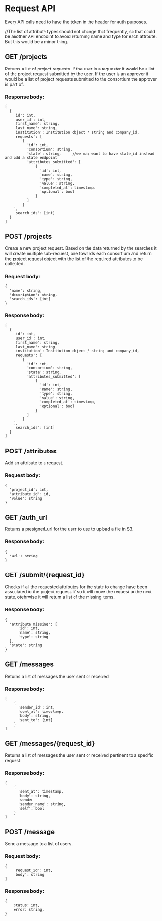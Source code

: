 # Request API
Every API calls need to have the token in the header for auth purposes.

//The list of attribute types should not change that frequently, so that could be another API endpoint to avoid returning name and type for each attrbute. But this would be a minor thing.


## GET /projects
Returns a list of project requests. If the user is a requester it would be a list of the project request submitted by the user. If the user is an approver it would be a list of project requests submitted to the consortium the approver is part of. 
### Response body:
```
[
  {
    'id': int,
    'user_id': int,
    'first_name': string,
    'last_name': string,
    'institution': Institution object / string and company_id,
    'requests': [
        {
          'id': int,
          'consortium': string,
          'state': string,     //we may want to have state_id instead and add a state endpoint
          'attributes_submitted': [
              {
                'id': int,
                'name': string,
                'type': string,
                'value': string,
                'completed_at': timestamp.
                'optional': bool
              }
          ]
        }
    ],
    'search_ids': [int]
  }
]
```

## POST /projects
Create a new project request. Based on the data returned by the searches it will create multiple sub-request, one towards each consortium and return the project request object with the list of the required attributes to be collected.
### Request body:
```
{
  'name': string,
  'description': string,
  'search_ids': [int]
}
```

### Response body:
```
[
  {
    'id': int,
    'user_id': int,
    'first_name': string,
    'last_name': string,
    'institution': Institution object / string and company_id,
    'requests': [
        {
          'id': int,
          'consortium': string,
          'state': string,
          'attributes_submitted': [
              {
                'id': int,
                'name': string,
                'type': string,
                'value': string,
                'completed_at': timestamp,
                'optional': bool
              }
          ]
        }
    ],
    'search_ids': [int]
  }
]
```

## POST /attributes
Add an attribute to a request.
### Request body:
```
{
  'project_id': int,
  'attribute_id': id,
  'value': string
}
```

## GET /auth_url
Returns a presigned_url for the user to use to upload a file in S3.
### Response body:
```
{
  'url': string
}
```

## GET /submit/{request_id}
Checks if all the requested attributes for the state to change have been associated to the project request. If so it will move the request to the next state, otehrwise it will return a list of the missing items.
### Response body:
```
{
  'attribute_missing': [
      'id': int,
      'name': string,
      'type': string
  ],
  'state': string
}
```


## GET /messages
Returns a list of messages the user sent or received
### Response body:
```
[
    {
      'sender_id': int,
      'sent_at': timestamp,
      'body': string,
      'sent_to': [int]
    }
]
```

## GET /messages/{request_id}
Returns a list of messages the user sent or received pertinent to a specific request
### Response body:
```
[
    {
      'sent_at': timestamp,
      'body': string,
      'sender
      'sender_name': string,
      'self': bool
    }
]
```

## POST /message
Send a message to a list of users.
### Request body:
```
{
    'request_id': int,
    'body': string
]
```
### Response body:
```
{
    status: int,
    error: string,
}
```
